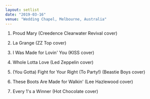 ```yaml
---
layout: setlist
date: "2019-03-16"
venue: "Wedding Chapel, Melbourne, Australia"
---
```


 1. Proud Mary
    (Creedence Clearwater Revival cover)

 2. La Grange
    (ZZ Top cover)

 3. I Was Made for Lovin' You
    (KISS cover)

 4. Whole Lotta Love
    (Led Zeppelin cover)

 5. (You Gotta) Fight for Your Right (To Party!)
    (Beastie Boys cover)

 6. These Boots Are Made for Walkin'
    (Lee Hazlewood cover)

 7. Every 1's a Winner
    (Hot Chocolate cover)


